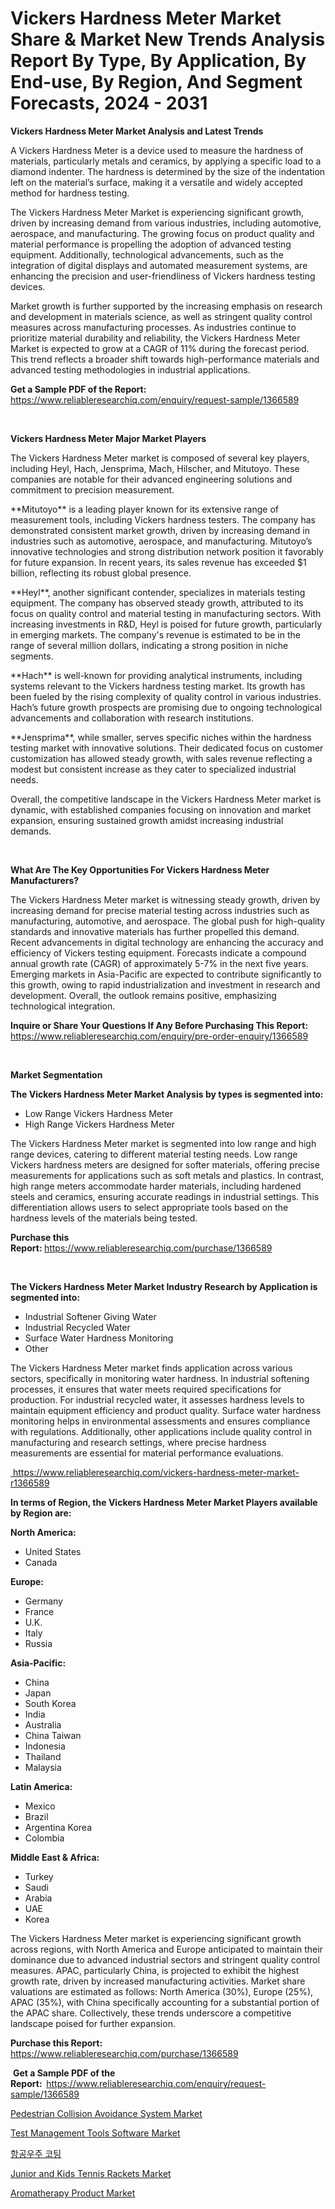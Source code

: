 <p><h1>Vickers Hardness Meter Market Share & Market New Trends Analysis Report By Type, By Application, By End-use, By Region, And Segment Forecasts, 2024 - 2031</h1></p><p><strong>Vickers Hardness Meter Market Analysis and Latest Trends</strong></p>
<p><p>A Vickers Hardness Meter is a device used to measure the hardness of materials, particularly metals and ceramics, by applying a specific load to a diamond indenter. The hardness is determined by the size of the indentation left on the material’s surface, making it a versatile and widely accepted method for hardness testing.</p><p>The Vickers Hardness Meter Market is experiencing significant growth, driven by increasing demand from various industries, including automotive, aerospace, and manufacturing. The growing focus on product quality and material performance is propelling the adoption of advanced testing equipment. Additionally, technological advancements, such as the integration of digital displays and automated measurement systems, are enhancing the precision and user-friendliness of Vickers hardness testing devices.</p><p>Market growth is further supported by the increasing emphasis on research and development in materials science, as well as stringent quality control measures across manufacturing processes. As industries continue to prioritize material durability and reliability, the Vickers Hardness Meter Market is expected to grow at a CAGR of 11% during the forecast period. This trend reflects a broader shift towards high-performance materials and advanced testing methodologies in industrial applications.</p></p>
<p><strong>Get a Sample PDF of the Report:&nbsp;</strong> <a href="https://www.reliableresearchiq.com/enquiry/request-sample/1366589?utm_campaign=123&utm_medium=2&utm_source=Github&utm_content=ia&utm_term=06122024&utm_id=vickers-hardness-meter">https://www.reliableresearchiq.com/enquiry/request-sample/1366589</a></p>
<p>&nbsp;</p>
<p><strong>Vickers Hardness Meter Major Market Players</strong></p>
<p><p>The Vickers Hardness Meter market is composed of several key players, including Heyl, Hach, Jensprima, Mach, Hilscher, and Mitutoyo. These companies are notable for their advanced engineering solutions and commitment to precision measurement.</p><p>**Mitutoyo** is a leading player known for its extensive range of measurement tools, including Vickers hardness testers. The company has demonstrated consistent market growth, driven by increasing demand in industries such as automotive, aerospace, and manufacturing. Mitutoyo’s innovative technologies and strong distribution network position it favorably for future expansion. In recent years, its sales revenue has exceeded $1 billion, reflecting its robust global presence.</p><p>**Heyl**, another significant contender, specializes in materials testing equipment. The company has observed steady growth, attributed to its focus on quality control and material testing in manufacturing sectors. With increasing investments in R&D, Heyl is poised for future growth, particularly in emerging markets. The company's revenue is estimated to be in the range of several million dollars, indicating a strong position in niche segments.</p><p>**Hach** is well-known for providing analytical instruments, including systems relevant to the Vickers hardness testing market. Its growth has been fueled by the rising complexity of quality control in various industries. Hach’s future growth prospects are promising due to ongoing technological advancements and collaboration with research institutions.</p><p>**Jensprima**, while smaller, serves specific niches within the hardness testing market with innovative solutions. Their dedicated focus on customer customization has allowed steady growth, with sales revenue reflecting a modest but consistent increase as they cater to specialized industrial needs.</p><p>Overall, the competitive landscape in the Vickers Hardness Meter market is dynamic, with established companies focusing on innovation and market expansion, ensuring sustained growth amidst increasing industrial demands.</p></p>
<p>&nbsp;</p>
<p><strong>What Are The Key Opportunities For Vickers Hardness Meter Manufacturers?</strong></p>
<p><p>The Vickers Hardness Meter market is witnessing steady growth, driven by increasing demand for precise material testing across industries such as manufacturing, automotive, and aerospace. The global push for high-quality standards and innovative materials has further propelled this demand. Recent advancements in digital technology are enhancing the accuracy and efficiency of Vickers testing equipment. Forecasts indicate a compound annual growth rate (CAGR) of approximately 5-7% in the next five years. Emerging markets in Asia-Pacific are expected to contribute significantly to this growth, owing to rapid industrialization and investment in research and development. Overall, the outlook remains positive, emphasizing technological integration.</p></p>
<p><strong>Inquire or Share Your Questions If Any Before Purchasing This Report:</strong> <a href="https://www.reliableresearchiq.com/enquiry/pre-order-enquiry/1366589?utm_campaign=123&utm_medium=2&utm_source=Github&utm_content=ia&utm_term=06122024&utm_id=vickers-hardness-meter">https://www.reliableresearchiq.com/enquiry/pre-order-enquiry/1366589</a></p>
<p>&nbsp;</p>
<p><strong>Market Segmentation</strong></p>
<p><strong>The Vickers Hardness Meter Market Analysis by types is segmented into:</strong></p>
<p><ul><li>Low Range Vickers Hardness Meter</li><li>High Range Vickers Hardness Meter</li></ul></p>
<p><p>The Vickers Hardness Meter market is segmented into low range and high range devices, catering to different material testing needs. Low range Vickers hardness meters are designed for softer materials, offering precise measurements for applications such as soft metals and plastics. In contrast, high range meters accommodate harder materials, including hardened steels and ceramics, ensuring accurate readings in industrial settings. This differentiation allows users to select appropriate tools based on the hardness levels of the materials being tested.</p></p>
<p><strong>Purchase this Report:&nbsp;</strong><a href="https://www.reliableresearchiq.com/purchase/1366589?utm_campaign=123&utm_medium=2&utm_source=Github&utm_content=ia&utm_term=06122024&utm_id=vickers-hardness-meter">https://www.reliableresearchiq.com/purchase/1366589</a></p>
<p>&nbsp;</p>
<p><strong>The Vickers Hardness Meter Market Industry Research by Application is segmented into:</strong></p>
<p><ul><li>Industrial Softener Giving Water</li><li>Industrial Recycled Water</li><li>Surface Water Hardness Monitoring</li><li>Other</li></ul></p>
<p><p>The Vickers Hardness Meter market finds application across various sectors, specifically in monitoring water hardness. In industrial softening processes, it ensures that water meets required specifications for production. For industrial recycled water, it assesses hardness levels to maintain equipment efficiency and product quality. Surface water hardness monitoring helps in environmental assessments and ensures compliance with regulations. Additionally, other applications include quality control in manufacturing and research settings, where precise hardness measurements are essential for material performance evaluations.</p></p>
<p><a href="https://www.reliableresearchiq.com/vickers-hardness-meter-market-r1366589?utm_campaign=123&utm_medium=2&utm_source=Github&utm_content=ia&utm_term=06122024&utm_id=vickers-hardness-meter">&nbsp;https://www.reliableresearchiq.com/vickers-hardness-meter-market-r1366589</a></p>
<p><strong>In terms of Region, the Vickers Hardness Meter Market Players available by Region are:</strong></p>
<p>
    <p> <strong> North America: </strong>
        <ul>
            <li>United States</li>
            <li>Canada</li>
        </ul>
        </p> 
    <p> <strong> Europe: </strong>
        <ul>
            <li>Germany</li>
            <li>France</li>
            <li>U.K.</li>
            <li>Italy</li>
            <li>Russia</li>
        </ul>
        </p> 
    <p> <strong> Asia-Pacific: </strong>
        <ul>
            <li>China</li>
            <li>Japan</li>
            <li>South Korea</li>
            <li>India</li>
            <li>Australia</li>
            <li>China Taiwan</li>
            <li>Indonesia</li>
            <li>Thailand</li>
            <li>Malaysia</li>
        </ul>
        </p> 
    <p> <strong> Latin America: </strong>
        <ul>
            <li>Mexico</li>
            <li>Brazil</li>
            <li>Argentina Korea</li>
            <li>Colombia</li>
        </ul>
        </p> 
    <p> <strong> Middle East & Africa: </strong>
        <ul>
            <li>Turkey</li>
            <li>Saudi</li>
            <li>Arabia</li>
            <li>UAE</li>
            <li>Korea</li>
        </ul>
    </p>
    </p>
<p><p>The Vickers Hardness Meter market is experiencing significant growth across regions, with North America and Europe anticipated to maintain their dominance due to advanced industrial sectors and stringent quality control measures. APAC, particularly China, is projected to exhibit the highest growth rate, driven by increased manufacturing activities. Market share valuations are estimated as follows: North America (30%), Europe (25%), APAC (35%), with China specifically accounting for a substantial portion of the APAC share. Collectively, these trends underscore a competitive landscape poised for further expansion.</p></p>
<p><strong>Purchase this Report: </strong><a href="https://www.reliableresearchiq.com/purchase/1366589?utm_campaign=123&utm_medium=2&utm_source=Github&utm_content=ia&utm_term=06122024&utm_id=vickers-hardness-meter">https://www.reliableresearchiq.com/purchase/1366589</a></p>
<p>&nbsp;<strong>Get a Sample PDF of the Report:&nbsp;&nbsp;</strong><a href="https://www.reliableresearchiq.com/enquiry/request-sample/1366589?utm_campaign=123&utm_medium=2&utm_source=Github&utm_content=ia&utm_term=06122024&utm_id=vickers-hardness-meter">https://www.reliableresearchiq.com/enquiry/request-sample/1366589</a></p>
<p><strong></strong></p>
<p><p><a href="https://www.linkedin.com/pulse/growing-demand-pedestrian-collision-avoidance-system-market-dw7kc?utm_campaign=123&utm_medium=2&utm_source=Github&utm_content=ia&utm_term=06122024&utm_id=vickers-hardness-meter">Pedestrian Collision Avoidance System Market</a></p><p><a href="https://issuu.com/reportprime-2/docs/test-management-tools-software-market-size-2030.pp?utm_campaign=123&utm_medium=2&utm_source=Github&utm_content=ia&utm_term=06122024&utm_id=vickers-hardness-meter">Test Management Tools Software Market</a></p><p><a href="https://github.com/laholand/Market-Research-Report-List-6/blob/main/995965027279.md?utm_campaign=123&utm_medium=2&utm_source=Github&utm_content=ia&utm_term=06122024&utm_id=vickers-hardness-meter">항공우주 코팅</a></p><p><a href="https://issuu.com/reportprime-2/docs/junior-and-kids-tennis-rackets-market-size-2030.pp?utm_campaign=123&utm_medium=2&utm_source=Github&utm_content=ia&utm_term=06122024&utm_id=vickers-hardness-meter">Junior and Kids Tennis Rackets Market</a></p><p><a href="https://www.linkedin.com/pulse/aromatherapy-product-industry-research-report-global-analysis-ay5qc?utm_campaign=123&utm_medium=2&utm_source=Github&utm_content=ia&utm_term=06122024&utm_id=vickers-hardness-meter">Aromatherapy Product Market</a></p></p>